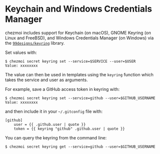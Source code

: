 # Keychain and Windows Credentials Manager

chezmoi includes support for Keychain (on macOS), GNOME Keyring (on Linux and
FreeBSD), and Windows Credentials Manager (on Windows) via the
[`99designs/keyring`](https://github.com/99designs/keyring) library.

Set values with:

```console
$ chezmoi secret keyring set --service=$SERVICE --user=$USER
Value: xxxxxxxx
```

The value can then be used in templates using the `keyring` function which
takes the service and user as arguments.

For example, save a GitHub access token in keyring with:

```console
$ chezmoi secret keyring set --service=github --user=$GITHUB_USERNAME
Value: xxxxxxxx
```

and then include it in your `~/.gitconfig` file with:

```
[github]
    user = {{ .github.user | quote }}
    token = {{ keyring "github" .github.user | quote }}
```

You can query the keyring from the command line:

```console
$ chezmoi secret keyring get --service=github --user=$GITHUB_USERNAME
```
